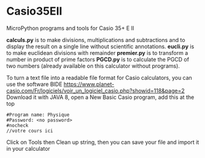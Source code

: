 
# Casio35EII
MicroPython programs and tools for Casio 35+ E II

**calculs.py** is to make divisions, multiplications and subtractions and to display the result on a single line without scientific annotations.
**eucli.py** is to make euclidean divisions with remainder
**premier.py** is to transform a number in product of prime factors
**PGCD.py** is to calculate the PGCD of two numbers (already available on this calculator without programs).

To turn a text file into a readable file format for Casio calculators, you can use the software BIDE https://www.planet-casio.com/Fr/logiciels/voir_un_logiciel_casio.php?showid=118&page=2 
Download it with JAVA 8, open a New Basic Casio program, add this at the top

    #Program name: Physique
    #Password: <no password>
    #nocheck
    //votre cours ici

Click on Tools then Clean up string, then you can save your file and import it in your calculator

